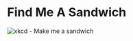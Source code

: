 # Find Me A Sandwich

<img src="http://imgs.xkcd.com/comics/sandwich.png" alt="xkcd - Make me a sandwich" />

